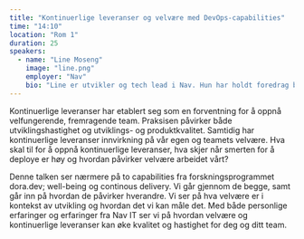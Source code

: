 ```yaml
---
title: "Kontinuerlige leveranser og velvære med DevOps-capabilities"
time: "14:10"
location: "Rom 1"
duration: 25
speakers:
  - name: "Line Moseng"
    image: "line.png"
    employer: "Nav"
    bio: "Line er utvikler og tech lead i Nav. Hun har holdt foredrag både nasjonalt og internasjonalt om plattform, mangfold og inkludering og brenner for og jobber aktivt med å skape en bærekraftig bransje."
---
```


Kontinuerlige leveranser har etablert seg som en forventning for å oppnå velfungerende, fremragende team. Praksisen påvirker både utviklingshastighet og utviklings- og produktkvalitet. Samtidig har kontinuerlige leveranser innvirkning på vår egen og teamets velvære. Hva skal til for å oppnå kontinuerlige leveranser, hva skjer når smerten for å deploye er høy og hvordan påvirker velvære arbeidet vårt?

Denne talken ser nærmere på to capabilities fra forskningsprogrammet dora.dev; well-being og continous delivery. Vi går gjennom de begge, samt går inn på hvordan de påvirker hverandre. Vi ser på hva velvære er i kontekst av utvikling og hvordan det vi kan måle det. Med både personlige erfaringer og erfaringer fra Nav IT ser vi på hvordan velvære og kontinuerlige leveranser kan øke kvalitet og hastighet for deg og ditt team.
